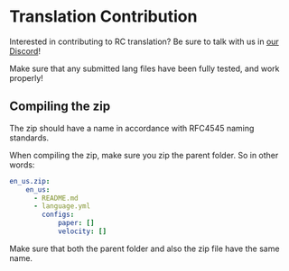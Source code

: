 # Translation Contribution
Interested in contributing to RC translation?
Be sure to talk with us in [our Discord](http://join.aelysium.group/)!

Make sure that any submitted lang files have been fully tested, and work properly!

## Compiling the zip
The zip should have a name in accordance with RFC4545 naming standards.

When compiling the zip, make sure you zip the parent folder. So in other words:
```yml
en_us.zip:
    en_us:
      - README.md
      - language.yml
        configs:
            paper: []
            velocity: []
```
Make sure that both the parent folder and also the zip file have the same name.